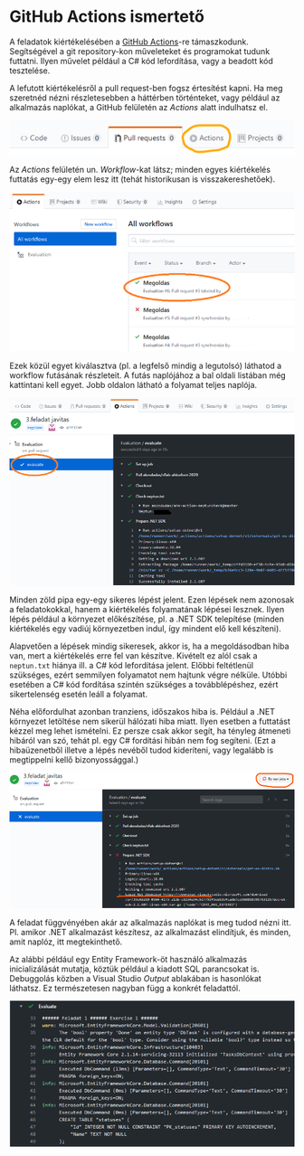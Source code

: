 # GitHub Actions ismertető

A feladatok kiértékelésében a [GitHub Actions](https://github.com/features/actions)-re támaszkodunk. Segítségével a git repository-kon műveleteket és programokat tudunk futtatni. Ilyen művelet például a C# kód lefordítása, vagy a beadott kód tesztelése.

A lefutott kiértékelésről a pull request-ben fogsz értesítést kapni. Ha meg szeretnéd nézni részletesebben a háttérben történteket, vagy például az alkalmazás naplókat, a GitHub felületén az _Actions_ alatt indulhatsz el.

![GitHub Actions a webfelületen](images/github/github-actions-tab.png)

Az _Actions_ felületén un. _Workflow_-kat látsz; minden egyes kiértékelés futtatás egy-egy elem lesz itt (tehát historikusan is visszakereshetőek).

![GitHub Actions workflow lista](images/github/github-actions-executions-list.png)

Ezek közül egyet kiválasztva (pl. a legfelső mindig a legutolsó) láthatod a workflow futásának részleteit. A futás naplójához a bal oldali listában még kattintani kell egyet. Jobb oldalon látható a folyamat teljes naplója.

![GitHub Actions a job naplója](images/github/github-actions-job-log.png)

Minden zöld pipa egy-egy sikeres lépést jelent. Ezen lépések nem azonosak a feladatokokkal, hanem a kiértékelés folyamatának lépései lesznek. Ilyen lépés például a környezet előkészítése, pl. a .NET SDK telepítése (minden kiértékelés egy vadiúj környezetben indul, így mindent elő kell készíteni).

Alapvetően a lépések mindig sikeresek, akkor is, ha a megoldásodban hiba van, mert a kiértékelés erre fel van készítve. Kivételt ez alól csak a `neptun.txt` hiánya ill. a C# kód lefordítása jelent. Előbbi feltétlenül szükséges, ezért semmilyen folyamatot nem hajtunk végre nélküle. Utóbbi esetében a C# kód fordítása szintén szükséges a továbblépéshez, ezért sikertelenség esetén leáll a folyamat.

Néha előfordulhat azonban tranziens, időszakos hiba is. Például a .NET környezet letöltése nem sikerül hálózati hiba miatt. Ilyen esetben a futtatást kézzel meg lehet ismételni. Ez persze csak akkor segít, ha tényleg átmeneti hibáról van szó, tehát pl. egy C# fordítási hibán nem fog segíteni. (Ezt a hibaüzenetből illetve a lépés nevéből tudod kideríteni, vagy legalább is megtippelni kellő bizonyossággal.)

![GitHub Actions tranziens hiba és újra futtatás](images/github/github-actions-rerun.png)

A feladat függvényében akár az alkalmazás naplókat is meg tudod nézni itt. Pl. amikor .NET alkalmazást készítesz, az alkalmazást elindítjuk, és minden, amit naplóz, itt megtekinthető.

Az alábbi például egy Entity Framework-öt használó alkalmazás inicializálását mutatja, köztük például a kiadott SQL parancsokat is. Debuggolás közben a Visual Studio _Output_ ablakában is hasonlókat láthatsz. Ez természetesen nagyban függ a konkrét feladattól.

![GitHub Actions alkalmazás napló](images/github/github-actions-app-log.png)
